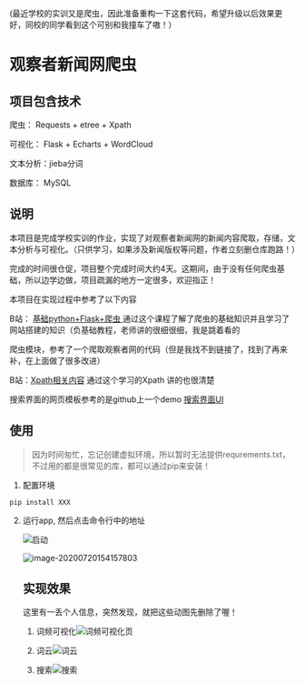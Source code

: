 (最近学校的实训又是爬虫，因此准备重构一下这套代码，希望升级以后效果更好，同校的同学看到这个可别和我撞车了嗷！）

# 观察者新闻网爬虫

## 项目包含技术

爬虫： Requests + etree + Xpath

可视化： Flask + Echarts + WordCloud

文本分析：jieba分词

数据库： MySQL

##  说明

本项目是完成学校实训的作业，实现了对观察者新闻网的新闻内容爬取，存储，文本分析与可视化。（只供学习，如果涉及新闻版权等问题，作者立刻删仓库跑路！）

完成的时间很仓促，项目整个完成时间大约4天。这期间，由于没有任何爬虫基础，所以边学边做，项目疏漏的地方一定很多，欢迎指正！

本项目在实现过程中参考了以下内容

B站： [基础python+Flask+爬虫 ](https://www.bilibili.com/video/BV12E411A7ZQ?from=search&seid=17327553224685529336) 通过这个课程了解了爬虫的基础知识并且学习了网站搭建的知识（负基础教程，老师讲的很细很细，我是跳着看的

爬虫模块，参考了一个爬取观察者网的代码（但是我找不到链接了，找到了再来补，在上面做了很多改进）

B站：[Xpath相关内容](https://www.bilibili.com/video/BV1mW411D7wC?from=search&seid=2199964054070293764)  通过这个学习的Xpath 讲的也很清楚 

搜索界面的网页模板参考的是github上一个demo [搜索界面UI](https://github.com/kaibush/flask_search_ui)

## 使用

> 因为时间匆忙，忘记创建虚拟环境，所以暂时无法提供requrements.txt， 不过用的都是很常见的库，都可以通过pip来安装！

1. 配置环境 

```
pip install XXX
```

2. 运行app, 然后点击命令行中的地址

   ![启动](https://github.com/hunter-lee1/guanchazhe_spider/blob/master/img-storage/image-20200720154016179.png)

   

   ![image-20200720154157803](https://github.com/hunter-lee1/guanchazhe_spider/blob/master/img-storage/image-20200720154157803.png)

   ## 实现效果
   
   这里有一丢个人信息，突然发现，就把这些动图先删除了喔！

   1. 词频可视化![词频可视化页](https://github.com/hunter-lee1/guanchazhe_spider/blob/master/img-storage/words_weights.gif)

   2. 词云![词云](https://github.com/hunter-lee1/guanchazhe_spider/blob/master/img-storage/word_cloud.gif)

   3. 搜索![搜索](https://github.com/hunter-lee1/guanchazhe_spider/blob/master/img-storage/search.gif)

      
